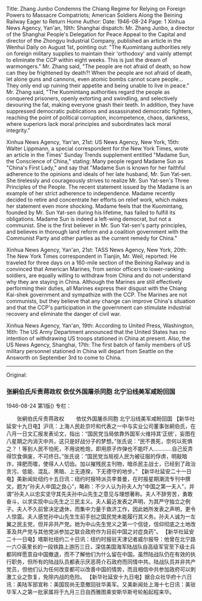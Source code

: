 Title: Zhang Junbo Condemns the Chiang Regime for Relying on Foreign Powers to Massacre Compatriots; American Soldiers Along the Beining Railway Eager to Return Home
Author:
Date: 1946-08-24
Page: 1
Xinhua News Agency, Yan'an, 19th: Shanghai dispatch: Mr. Zhang Junbo, a director of the Shanghai People's Delegation for Peace Appeal to the Capital and director of the Zhongyu Industrial Company, published an article in the Wenhui Daily on August 1st, pointing out: "The Kuomintang authorities rely on foreign military supplies to maintain their 'orthodoxy' and vainly attempt to eliminate the CCP within eight weeks. This is just the dream of warmongers." Mr. Zhang said, "The people are not afraid of death, so how can they be frightened by death?! When the people are not afraid of death, let alone guns and cannons, even atomic bombs cannot scare people... They only end up ruining their appetite and being unable to live in peace." Mr. Zhang said, "The Kuomintang authorities regard the people as conquered prisoners, openly extorting and swindling, and selectively devouring the fat, making everyone gnash their teeth. In addition, they have suppressed democratic publications and assassinated democratic fighters, reaching the point of political corruption, incompetence, chaos, darkness, where superiors lack moral principles and subordinates lack moral integrity."

Xinhua News Agency, Yan'an, 21st: US News Agency, New York, 15th: Walter Lippmann, a special correspondent for the New York Times, wrote an article in the Times' Sunday Trends supplement entitled "Madame Sun, the Conscience of China," stating: Many people regard Madame Sun as "China's First Lady," and say that "Madame Sun is known for her faithful adherence to the opinions and ideals of her late husband, Mr. Sun Yat-sen. She tirelessly and courageously strives to realize Mr. Sun Yat-sen's Three Principles of the People. The recent statement issued by the Madame is an example of her strict adherence to independence. Madame recently decided to retire and concentrate her efforts on relief work, which makes her statement even more shocking. Madame feels that the Kuomintang, founded by Mr. Sun Yat-sen during his lifetime, has failed to fulfill its obligations. Madame Sun is indeed a left-wing democrat, but not a communist. She is the first believer in Mr. Sun Yat-sen's party principles, and believes in thorough land reform and a coalition government with the Communist Party and other parties as the current remedy for China."

Xinhua News Agency, Yan'an, 21st: TASS News Agency, New York, 20th: The New York Times correspondent in Tianjin, Mr. Weil, reported: He traveled for three days on a 160-mile section of the Beining Railway and is convinced that American Marines, from senior officers to lower-ranking soldiers, are equally willing to withdraw from China and do not understand why they are staying in China. Although the Marines are still effectively performing their duties, all Marines express their disgust with the Chiang Kai-shek government and sympathize with the CCP. The Marines are not communists, but they believe that any change can improve China's situation and that the CCP's participation in the government can stimulate industrial recovery and eliminate the danger of civil war.

Xinhua News Agency, Yan'an, 19th: According to United Press, Washington, 16th: The US Army Department announced that the United States has no intention of withdrawing US troops stationed in China at present. Also, the US News Agency, Shanghai, 17th: The first batch of family members of US military personnel stationed in China will depart from Seattle on the Answorth on September 3rd to come to China.



<hr /> 

Original: 


### 张絅伯氏斥责蒋政权  依仗外国屠杀同胞  北宁沿线美军咸盼回国

1946-08-24
第1版()
专栏：

　　张絅伯氏斥责蒋政权
　　依仗外国屠杀同胞
    北宁沿线美军咸盼回国
    【新华社延安十九日电】沪讯：上海人民赴京吁和代表之一中与实业公司董事张絅伯氏，在八月一日文汇报发表论文，指出：“国民党当局依靠外国军火维持其‘正统’，妄图在八星期之内消灭中共，这只是好战分子的梦想。”张氏说：“民不畏死，奈何以死惧之？！等到人民不怕死，不用说枪炮，即用原子炸弹也不能吓人…………自己反弄得饮食俱废，不可终日。”张氏说：“国民党当局视人民为被征服的俘虏，明敲暗诈，择肥而噬，使得人人切齿。加以摧残民主刊物，暗杀民主战士，已经到了政治贪污、低能、混乱、黑暗、上无道揆，下无德守的地步。”
    【新华社延安二十一日电】美新闻处纽约十五日讯：纽约时报特派员李普曼，在时报星期潮流专刊中撰文，题为“孙夫人中国之良心”，略称：不少人认为孙夫人为“中国之第一夫人”，并谓“孙夫人以忠实坚守其先夫孙中山先生之意见与理想著称。夫人不辞劳苦，勇敢奋斗，以求实现中山先生之三民主义。夫人最近发表之声明，为其严守独立之例子。夫人不久前曾决定退休，而集中力量于救济工作，因此她所发表之声明，更令人惊震。夫人感觉孙中山先生生前手创之国民党未能履行其义务。孙夫人诚为一左翼之民主党，但并非共产党。她为中山先生党义之第一个信徒，信仰彻底之土地改革及共产党与其他党派参加之联合政府作为目前中国之对症良药”。
    【新华社延安二十一日电】塔斯社纽约二十日讯：纽约时报驻天津记者威尔报导：他曾在北宁路一六○英里长的一段铁路上游历三日，深信美国海军陆战队自高级军官至下级士兵都同样愿意自中国撤退，而不了解他们为什么留在中国。虽然陆战队仍在有效的执行职务，但所有的陆战队员都表示厌恶蒋介石政府而同情中共。陆战队员并非共产党员，但他们认为任何改变都可以改善中国的情势，而且相信中共参加政府可以刺激工业之恢复，免除内战的危险。
    【新华社延安十九日电】据合众社华府十六日讯：美陆军部宣称：美国现尚无意撤回驻华美军。又美新闻处上海十七日讯：美驻华军人之第一批家属将于九月三日自西雅图乘安斯华斯号轮船起程来华。
